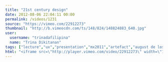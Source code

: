 ```yaml
---
title: "21st century design"
date: 2012-08-06 22:04:11 00:00
permalink: /videos/1231
source: "https://vimeo.com/22912273"
thumbnail: "http://b.vimeocdn.com/ts/148/824/148824883_640.jpg"
user:
  username: "trinadafilipina"
  name: "Trina Dikitanan"
tags: ["lecture","ux","presentation","mx2011","artefact","august de los reyes"]
html: "<iframe src=\"http://player.vimeo.com/video/22912273\" width=\"1280\" height=\"720\" frameborder=\"0\" webkitAllowFullScreen mozallowfullscreen allowFullScreen></iframe>"
---
```


